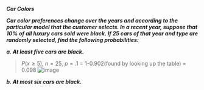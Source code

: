 ***Car Colors***

***Car color preferences change over the years and according to the particular model that the customer selects. In a recent year, suppose that 10% of all luxury cars sold were black. If 25 cars of that year and type are randomly selected, find the following probabilities:***

***a. At least five cars are black.***

>$P(x \geq 5)$, $n=25$, $p=.1$ = 1-0.902(found by looking up the table) = 0.098
>![image](https://github.com/user-attachments/assets/d0e2a9e5-9817-4f2e-8254-d1fad7ab7336)

***b. At most six cars are black.***
